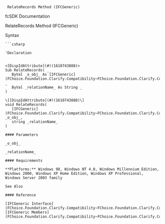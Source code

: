 ﻿     RelateRecords Method (IFCGeneric)                                                   

fcSDK Documentation

RelateRecords Method (IFCGeneric)

Syntax

```vbnet
```csharp

'Declaration
 

<[DispIdAttribute](#)(1610743888)>
Sub RelateRecords( _
   ByVal _o_obj_ As [IFCGeneric](FChoice.Foundation.Clarify.Compatibility~FChoice.Foundation.Clarify.Compatibility.IFCGeneric.md), _
   ByVal _relationName_ As String _
) 

\[[DispIdAttribute](#)(1610743888)\]
void RelateRecords( 
   [IFCGeneric](FChoice.Foundation.Clarify.Compatibility~FChoice.Foundation.Clarify.Compatibility.IFCGeneric.md) _o_obj_,
   string _relationName_
)

#### Parameters

_o_obj_

_relationName_

#### Requirements

**Platforms:** Windows 98, Windows NT 4.0, Windows Millennium Edition, Windows 2000, Windows XP Home Edition, Windows XP Professional, Windows Server 2003 family

See Also

#### Reference

[IFCGeneric Interface](FChoice.Foundation.Clarify.Compatibility~FChoice.Foundation.Clarify.Compatibility.IFCGeneric.md)  
[IFCGeneric Members](FChoice.Foundation.Clarify.Compatibility~FChoice.Foundation.Clarify.Compatibility.IFCGeneric_members.md)